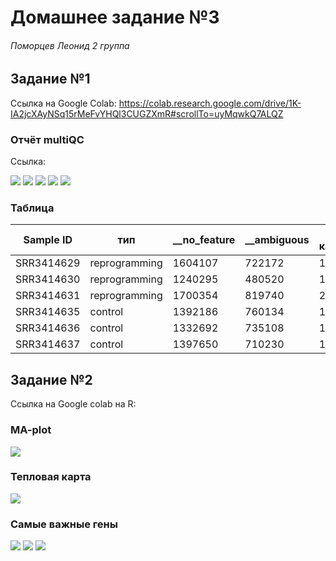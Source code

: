 # Домашнее задание №3
###### Поморцев Леонид 2 группа

## Задание №1
Ссылка на Google Сolab: https://colab.research.google.com/drive/1K-IA2jcXAyNSq15rMeFvYHQl3CUGZXmR#scrollTo=uyMqwkQ7ALQZ

### Отчёт multiQC
Ссылка: 

![](img/#.png)
![](img/#.png)
![](img/#.png)
![](img/#.png)
![](img/#.png)

### Таблица
Sample ID | тип | __no_feature | __ambiguous | уникально-картированные | общее кол-во |
 --- |--- |--- |--- |--- | ---
SRR3414629 | reprogramming | 1604107 | 722172 | 18375888 | 16049609 |
SRR3414630 | reprogramming | 1240295 | 480520 | 13186139 | 11465324 |
SRR3414631 | reprogramming | 1700354 | 819740 | 20928945 | 18408851 |
SRR3414635 | control | 1392186 | 760134 | 18428317 | 16275997 |
SRR3414636 | control | 1332692 | 735108 | 17825380 | 15757580 |
SRR3414637 | control | 1397650 | 710230 | 17844858 | 15736978 |

## Задание №2
Ссылка на Google colab на R:

### MA-plot
![](img/#.png)

### Тепловая карта
![](img/#.png)

### Самые важные гены
![](img/#.png)
![](img/#.png)
![](img/#.png)
